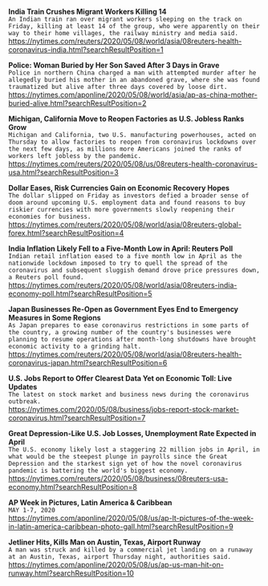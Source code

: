 **India Train Crushes Migrant Workers Killing 14**\
`An Indian train ran over migrant workers sleeping on the track on Friday, killing at least 14 of the group, who were apparently on their way to their home villages, the railway ministry and media said.`\
https://nytimes.com/reuters/2020/05/08/world/asia/08reuters-health-coronavirus-india.html?searchResultPosition=1

**Police: Woman Buried by Her Son Saved After 3 Days in Grave**\
`Police in northern China charged a man with attempted murder after he allegedly buried his mother in an abandoned grave, where she was found traumatized but alive after three days covered by loose dirt.`\
https://nytimes.com/aponline/2020/05/08/world/asia/ap-as-china-mother-buried-alive.html?searchResultPosition=2

**Michigan, California Move to Reopen Factories as U.S. Jobless Ranks Grow**\
`Michigan and California, two U.S. manufacturing powerhouses, acted on Thursday to allow factories to reopen from coronavirus lockdowns over the next few days, as millions more Americans joined the ranks of workers left jobless by the pandemic.`\
https://nytimes.com/reuters/2020/05/08/us/08reuters-health-coronavirus-usa.html?searchResultPosition=3

**Dollar Eases, Risk Currencies Gain on Economic Recovery Hopes**\
`The dollar slipped on Friday as investors defied a broader sense of doom around upcoming U.S. employment data and found reasons to buy riskier currencies with more governments slowly reopening their economies for business.`\
https://nytimes.com/reuters/2020/05/08/world/asia/08reuters-global-forex.html?searchResultPosition=4

**India Inflation Likely Fell to a Five-Month Low in April: Reuters Poll**\
`Indian retail inflation eased to a five month low in April as the nationwide lockdown imposed to try to quell the spread of the coronavirus and subsequent sluggish demand drove price pressures down, a Reuters poll found. `\
https://nytimes.com/reuters/2020/05/08/world/asia/08reuters-india-economy-poll.html?searchResultPosition=5

**Japan Businesses Re-Open as Government Eyes End to Emergency Measures in Some Regions**\
`As Japan prepares to ease coronavirus restrictions in some parts of the country, a growing number of the country's businesses were planning to resume operations after month-long shutdowns have brought economic activity to a grinding halt. `\
https://nytimes.com/reuters/2020/05/08/world/asia/08reuters-health-coronavirus-japan.html?searchResultPosition=6

**U.S. Jobs Report to Offer Clearest Data Yet on Economic Toll: Live Updates**\
`The latest on stock market and business news during the coronavirus outbreak.`\
https://nytimes.com/2020/05/08/business/jobs-report-stock-market-coronavirus.html?searchResultPosition=7

**Great Depression-Like U.S. Job Losses, Unemployment Rate Expected in April**\
`The U.S. economy likely lost a staggering 22 million jobs in April, in what would be the steepest plunge in payrolls since the Great Depression and the starkest sign yet of how the novel coronavirus pandemic is battering the world's biggest economy.`\
https://nytimes.com/reuters/2020/05/08/business/08reuters-usa-economy.html?searchResultPosition=8

**AP Week in Pictures, Latin America & Caribbean**\
`MAY 1-7, 2020`\
https://nytimes.com/aponline/2020/05/08/us/ap-lt-pictures-of-the-week-in-latin-america-caribbean-photo-gall.html?searchResultPosition=9

**Jetliner Hits, Kills Man on Austin, Texas, Airport Runway**\
`A man was struck and killed by a commercial jet landing on a runaway at an Austin, Texas, airport Thursday night, authorities said. `\
https://nytimes.com/aponline/2020/05/08/us/ap-us-man-hit-on-runway.html?searchResultPosition=10

